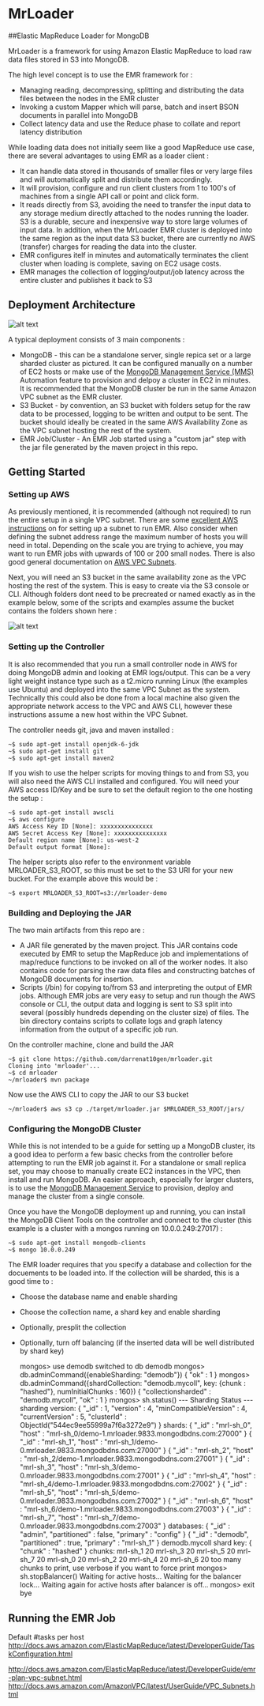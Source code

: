 MrLoader
========
##Elastic MapReduce Loader for MongoDB

MrLoader is a framework for using Amazon Elastic MapReduce to load raw data files stored in S3 into MongoDB. 

The high level concept is to use the EMR framework for :

* Managing reading, decompressing, splitting and distributing the data files between the nodes in the EMR cluster
* Invoking a custom Mapper which will parse, batch and insert BSON documents in parallel into MongoDB
* Collect latency data and use the Reduce phase to collate and report latency distribution

While loading data does not initially seem like a good MapReduce use case, there are several advantages to using EMR as a loader client :

* It can handle data stored in thousands of smaller files or very large files and will automatically split and distribute them accordingly. 
* It will provision, configure and run client clusters from 1 to 100's of machines from a single API call or point and click form.
* It reads directly from S3, avoiding the need to transfer the input data to any storage medium directly attached to the nodes running the loader. S3 is a durable, secure and inexpensive way to store large volumes of input data. In addition, when the MrLoader EMR cluster is deployed into the same region as the input data S3 bucket, there are currently no AWS (transfer) charges for reading the data into the cluster.
* EMR configures itelf in minutes and automatically terminates the client cluster when loading is complete, saving on EC2 usage costs.
* EMR manages the collection of logging/output/job latency across the entire cluster and publishes it back to S3

## Deployment Architecture

![alt text](doc/architecture.png "Architecture")

A typical deployment consists of 3 main components :

* MongoDB - this can be a standalone server, single repica set or a large sharded cluster as pictured. It can be configured manually on a number of EC2 hosts or make use of the [MongoDB Management Service (MMS)](https://mms.mongodb.com) Automation feature to provision and delpoy a cluster in EC2 in minutes. It is recommended that the MongoDB cluster be run in the same Amazon VPC subnet as the EMR cluster.
* S3 Bucket - by convention, an S3 bucket with folders setup for the raw data to be processed, logging to be written and output to be sent. The bucket should ideally be created in the same AWS Availability Zone as the VPC subnet hosting the rest of the system.
* EMR Job/Cluster - An EMR Job started using a "custom jar" step with the jar file generated by the maven project in this repo.

## Getting Started

### Setting up AWS

As previously mentioned, it is recommended (although not required) to run the entire setup in a single VPC subnet. There are some [excellent AWS instructions](http://docs.aws.amazon.com/ElasticMapReduce/latest/DeveloperGuide/emr-plan-vpc-subnet.html) on for setting up a subnet to run EMR. Also consider when defining the subnet address range the maximum number of hosts you will need in total. Depending on the scale you are trying to achieve, you may want to run EMR jobs with upwards of 100 or 200 small nodes. There is also good general documentation on [AWS VPC Subnets](http://docs.aws.amazon.com/AmazonVPC/latest/UserGuide/VPC_Subnets.html).

Next, you will need an S3 bucket in the same availability zone as the VPC hosting the rest of the system. This is easy to create via the S3 console or CLI. Although folders dont need to be precreated or named exactly as in the example below, some of the scripts and examples assume the bucket contains the folders shown here :

![alt text](doc/s3-bucket-setup.png "S3 Bucket Setup")

### Setting up the Controller

It is also recommended that you run a small controller node in AWS for doing MongoDB admin and looking at EMR logs/output. This can be a very light weight instance type such as a t2.micro running Linux (the examples use Ubuntu) and deployed into the same VPC Subnet as the system. Technically this could also be done from a local machine also given the appropriate network access to the VPC and AWS CLI, however these instructions assume a new host within the VPC Subnet.

The controller needs git, java and maven installed :

    ~$ sudo apt-get install openjdk-6-jdk
    ~$ sudo apt-get install git
    ~$ sudo apt-get install maven2

If you wish to use the helper scripts for moving things to and from S3, you will also need the AWS CLI installed and configured. You will need your AWS access ID/Key and be sure to set the default region to the one hosting the setup :

    ~$ sudo apt-get install awscli
    ~$ aws configure
    AWS Access Key ID [None]: xxxxxxxxxxxxxxx
    AWS Secret Access Key [None]: xxxxxxxxxxxxxxx
    Default region name [None]: us-west-2
    Default output format [None]: 

The helper scripts also refer to the environment variable MRLOADER_S3_ROOT, so this must be set to the S3 URI for your new bucket. For the example above this would be :

    ~$ export MRLOADER_S3_ROOT=s3://mrloader-demo 
 
### Building and Deploying the JAR

The two main artifacts from this repo are :

* A JAR file generated by the maven project. This JAR contains code executed by EMR to setup the MapReduce job and implementations of map/reduce functions to be invoked on all of the worker nodes. It also contains code for parsing the raw data files and constructing batches of MongoDB documents for insertion.
* Scripts (/bin) for copying to/from S3 and interpreting the output of EMR jobs. Although EMR jobs are very easy to setup and run though the AWS console or CLI, the output data and logging is sent to S3 split into several (possibly hundreds depending on the cluster size) of files. The bin directory contains scripts to collate logs and graph latency information from the output of a specific job run.

On the controller machine, clone and build the JAR

    ~$ git clone https://github.com/darrenat10gen/mrloader.git
    Cloning into 'mrloader'...
    ~$ cd mrloader
    ~/mrloader$ mvn package

Now use the AWS CLI to copy the JAR to our S3 bucket

    ~/mrloader$ aws s3 cp ./target/mrloader.jar $MRLOADER_S3_ROOT/jars/

### Configuring the MongoDB Cluster

While this is not intended to be a guide for setting up a MongoDB cluster, its a good idea to perform a few basic checks from the controller before attempting to run the EMR job against it. For a standalone or small replica set, you may choose to manually create EC2 instances in the VPC, then install and run MongoDB. An easier approach, especially for larger clusters, is to use the [MongoDB Management Service](mms.mongodb.com) to provision, deploy and manage the cluster from a single console.

Once you have the MongoDB deployment up and running, you can install the MongoDB Client Tools on the controller and connect to the cluster (this example is a cluster with a mongos running on 10.0.0.249:27017) :

    ~$ sudo apt-get install mongodb-clients
    ~$ mongo 10.0.0.249

The EMR loader requires that you specify a database and collection for the docuements to be loaded into. If the collection will be sharded, this is a good time to :

* Choose the database name and enable sharding
* Choose the collection name, a shard key and enable sharding
* Optionally, presplit the collection 
* Optionally, turn off balancing (if the inserted data will be well distributed by shard key)

    mongos> use demodb
    switched to db demodb
    mongos> db.adminCommand({enableSharding: "demodb"})
    { "ok" : 1 }
    mongos> db.adminCommand({shardCollection: "demodb.mycoll", key: {chunk : "hashed"}, numInitialChunks : 160})
    { "collectionsharded" : "demodb.mycoll", "ok" : 1 }
    mongos> sh.status()
    --- Sharding Status --- 
      sharding version: {
	"_id" : 1,
	"version" : 4,
	"minCompatibleVersion" : 4,
	"currentVersion" : 5,
	"clusterId" : ObjectId("544ec9ee55999a7f6a3272e9")
      }
      shards:
	{  "_id" : "mrl-sh_0",  "host" : "mrl-sh_0/demo-1.mrloader.9833.mongodbdns.com:27000" }
	{  "_id" : "mrl-sh_1",  "host" : "mrl-sh_1/demo-0.mrloader.9833.mongodbdns.com:27000" }
	{  "_id" : "mrl-sh_2",  "host" : "mrl-sh_2/demo-1.mrloader.9833.mongodbdns.com:27001" }
	{  "_id" : "mrl-sh_3",  "host" : "mrl-sh_3/demo-0.mrloader.9833.mongodbdns.com:27001" }
	{  "_id" : "mrl-sh_4",  "host" : "mrl-sh_4/demo-1.mrloader.9833.mongodbdns.com:27002" }
	{  "_id" : "mrl-sh_5",  "host" : "mrl-sh_5/demo-0.mrloader.9833.mongodbdns.com:27002" }
	{  "_id" : "mrl-sh_6",  "host" : "mrl-sh_6/demo-1.mrloader.9833.mongodbdns.com:27003" }
	{  "_id" : "mrl-sh_7",  "host" : "mrl-sh_7/demo-0.mrloader.9833.mongodbdns.com:27003" }
      databases:
	{  "_id" : "admin",  "partitioned" : false,  "primary" : "config" }
	{  "_id" : "demodb",  "partitioned" : true,  "primary" : "mrl-sh_1" }
		demodb.mycoll
			shard key: { "chunk" : "hashed" }
			chunks:
				mrl-sh_1	20
				mrl-sh_3	20
				mrl-sh_5	20
				mrl-sh_7	20
				mrl-sh_0	20
				mrl-sh_2	20
				mrl-sh_4	20
				mrl-sh_6	20
			too many chunks to print, use verbose if you want to force print
    mongos> sh.stopBalancer()
    Waiting for active hosts...
    Waiting for the balancer lock...
    Waiting again for active hosts after balancer is off...
    mongos> exit
    bye

## Running the EMR Job



Default #tasks per host
http://docs.aws.amazon.com/ElasticMapReduce/latest/DeveloperGuide/TaskConfiguration.html

http://docs.aws.amazon.com/ElasticMapReduce/latest/DeveloperGuide/emr-plan-vpc-subnet.html
http://docs.aws.amazon.com/AmazonVPC/latest/UserGuide/VPC_Subnets.html

